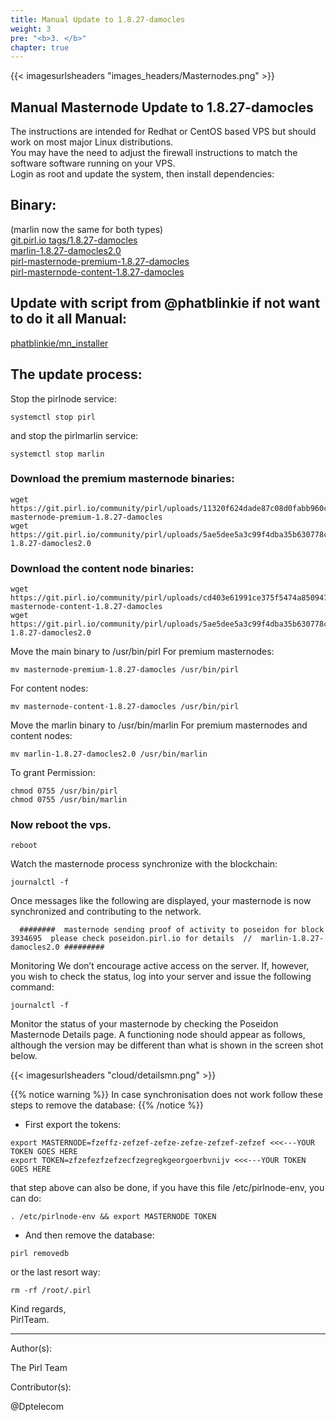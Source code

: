 ```yaml
---
title: Manual Update to 1.8.27-damocles
weight: 3
pre: "<b>3. </b>"
chapter: true
---
```


{{< imagesurlsheaders "images_headers/Masternodes.png" >}}

## Manual Masternode Update to 1.8.27-damocles

The instructions are intended for Redhat or CentOS based VPS but should work on most major Linux distributions.   
You may have the need to adjust the firewall instructions to match the software software running on your VPS.  
Login as root and update the system, then install dependencies:

## Binary:

(marlin now the same for both types)  
[git.pirl.io tags/1.8.27-damocles](https://git.pirl.io/community/pirl/tags/1.8.27-damocles)  
[marlin-1.8.27-damocles2.0](https://git.pirl.io/community/pirl/uploads/5ae5dee5a3c99f4dba35b630778c1fd1/marlin-1.8.27-damocles2.0)  
[pirl-masternode-premium-1.8.27-damocles](https://git.pirl.io/community/pirl/uploads/11320f624dade87c08d0fabb960cebca/pirl-masternode-premium-1.8.27-damocles)  
[pirl-masternode-content-1.8.27-damocles](https://git.pirl.io/community/pirl/uploads/cd403e61991ce375f5474a8509472572/pirl-masternode-content-1.8.27-damocles)   

## Update with script from @phatblinkie if not want to do it all Manual:

[phatblinkie/mn_installer](https://github.com/phatblinkie/mn_installer)

## The update process:

Stop the  pirlnode service:

```
systemctl stop pirl
```

and stop the pirlmarlin service:

```
systemctl stop marlin
```

### Download the premium masternode binaries:

```
wget https://git.pirl.io/community/pirl/uploads/11320f624dade87c08d0fabb960cebca/pirl-masternode-premium-1.8.27-damocles
wget https://git.pirl.io/community/pirl/uploads/5ae5dee5a3c99f4dba35b630778c1fd1/marlin-1.8.27-damocles2.0
```

### Download the content node binaries:

```
wget https://git.pirl.io/community/pirl/uploads/cd403e61991ce375f5474a8509472572/pirl-masternode-content-1.8.27-damocles
wget https://git.pirl.io/community/pirl/uploads/5ae5dee5a3c99f4dba35b630778c1fd1/marlin-1.8.27-damocles2.0
```

Move the main binary to /usr/bin/pirl For premium masternodes:

```
mv masternode-premium-1.8.27-damocles /usr/bin/pirl
```

For content nodes:

```
mv masternode-content-1.8.27-damocles /usr/bin/pirl
```

Move the marlin binary to /usr/bin/marlin  For premium masternodes and content nodes:

```
mv marlin-1.8.27-damocles2.0 /usr/bin/marlin
```

To grant Permission:

```
chmod 0755 /usr/bin/pirl
chmod 0755 /usr/bin/marlin
```

### Now reboot the vps.

```
reboot
```

Watch the masternode process synchronize with the blockchain:
```
journalctl -f
```

Once messages like the following are displayed, your masternode is now synchronized and contributing to the network.

```
  ########  masternode sending proof of activity to poseidon for block  3934695  please check poseidon.pirl.io for details  //  marlin-1.8.27-damocles2.0 #########
```

Monitoring
We don’t encourage active access on the server. If, however, you wish to check the status, log into your server and issue the following command:

```
journalctl -f
```

Monitor the status of your masternode by checking the Poseidon Masternode Details page. A functioning node should appear as follows, although the version may be different than what is shown in the screen shot below.

{{< imagesurlsheaders "cloud/detailsmn.png" >}}

{{% notice warning %}}
In case synchronisation does not work follow these steps to remove the database:
{{% /notice %}}  

- First export the tokens:

```
export MASTERNODE=fzeffz-zefzef-zefze-zefze-zefzef-zefzef <<<---YOUR TOKEN GOES HERE
export TOKEN=zfzefezfzefzecfzegregkgeorgoerbvnijv <<<---YOUR TOKEN GOES HERE
```

that step above can also be done,
if you have this file /etc/pirlnode-env,
you can do:

```
. /etc/pirlnode-env && export MASTERNODE TOKEN
```

- And then remove the database:  

```
pirl removedb
```

or the last resort way:  

```
rm -rf /root/.pirl
```

Kind regards,  
PirlTeam.  

---
Author(s):

The Pirl Team

Contributor(s):

@Dptelecom
